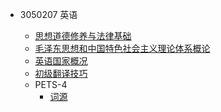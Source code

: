 - 3050207 英语

  - [思想道德修养与法律基础](03706.md)
  - [毛泽东思想和中国特色社会主义理论体系概论](12656.md)
  - [英语国家概况](00522.md)
  - [初级翻译技巧](06009.md)
  - PETS-4
    - [词源](etymonline.md)